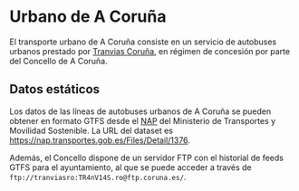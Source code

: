 # Urbano de A Coruña

El transporte urbano de A Coruña consiste en un servicio de autobuses urbanos prestado por [Tranvias Coruña](https://tranviascoruna.com), en régimen de concesión por parte del Concello de A Coruña.

## Datos estáticos

Los datos de las líneas de autobuses urbanos de A Coruña se pueden obtener en formato GTFS desde el [NAP](../other/nap.md) del Ministerio de Transportes y Movilidad Sostenible. La URL del dataset es <https://nap.transportes.gob.es/Files/Detail/1376>.

Además, el Concello dispone de un servidor FTP con el historial de feeds GTFS para el ayuntamiento, al que se puede acceder a través de `ftp://tranviasro:TR4nV14S.ro@ftp.coruna.es/`.
